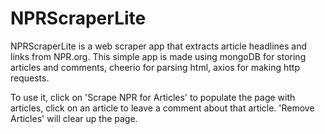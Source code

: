 # NPRScraperLite

NPRScraperLite is a web scraper app that extracts article headlines and links from NPR.org.
This simple app is made using mongoDB for storing articles and comments, cheerio for parsing html, axios for making http requests.

To use it, click on 'Scrape NPR for Articles' to populate the page with articles, click on an article to leave a comment about that article. 'Remove Articles' will clear up the page.
